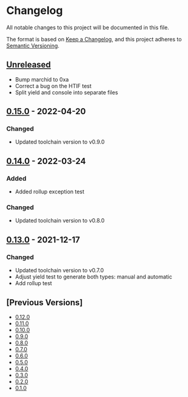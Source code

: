# Changelog
All notable changes to this project will be documented in this file.

The format is based on [Keep a Changelog](https://keepachangelog.com/en/1.0.0/),
and this project adheres to [Semantic Versioning](https://semver.org/spec/v2.0.0.html).

## [Unreleased]

- Bump marchid to 0xa
- Correct a bug on the HTIF test
- Split yield and console into separate files

## [0.15.0] - 2022-04-20
### Changed
- Updated toolchain version to v0.9.0

## [0.14.0] - 2022-03-24
### Added
- Added rollup exception test

### Changed
- Updated toolchain version to v0.8.0

## [0.13.0] - 2021-12-17
### Changed
- Updated toolchain version to v0.7.0
- Adjust yield test to generate both types: manual and automatic
- Add rollup test

## [Previous Versions]
- [0.12.0]
- [0.11.0]
- [0.10.0]
- [0.9.0]
- [0.8.0]
- [0.7.0]
- [0.6.0]
- [0.5.0]
- [0.4.0]
- [0.3.0]
- [0.2.0]
- [0.1.0]

[Unreleased]: https://github.com/cartesi/machine-tests/compare/v0.15.0...HEAD
[0.15.0]: https://github.com/cartesi/machine-tests/releases/tag/v0.15.0
[0.14.0]: https://github.com/cartesi/machine-tests/releases/tag/v0.14.0
[0.13.0]: https://github.com/cartesi/machine-tests/releases/tag/v0.13.0
[0.12.0]: https://github.com/cartesi/machine-tests/releases/tag/v0.12.0
[0.11.0]: https://github.com/cartesi/machine-tests/releases/tag/v0.11.0
[0.10.0]: https://github.com/cartesi/machine-tests/releases/tag/v0.10.0
[0.9.0]: https://github.com/cartesi/machine-tests/releases/tag/v0.9.0
[0.8.0]: https://github.com/cartesi/machine-tests/releases/tag/v0.8.0
[0.7.0]: https://github.com/cartesi/machine-tests/releases/tag/v0.7.0
[0.6.0]: https://github.com/cartesi/machine-tests/releases/tag/v0.6.0
[0.5.0]: https://github.com/cartesi/machine-tests/releases/tag/v0.5.0
[0.4.0]: https://github.com/cartesi/machine-tests/releases/tag/v0.4.0
[0.3.0]: https://github.com/cartesi/machine-tests/releases/tag/v0.3.0
[0.2.0]: https://github.com/cartesi/machine-tests/releases/tag/v0.2.0
[0.1.0]: https://github.com/cartesi/machine-tests/releases/tag/v0.1.0
